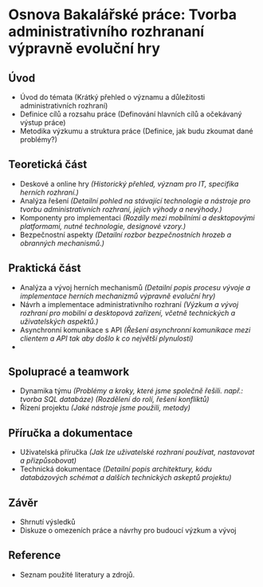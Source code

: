# Osnova Bakalářské práce: Tvorba administrativního rozhrananí výpravně evoluční hry

## Úvod
- Úvod do témata (Krátký přehled o významu a důležitosti administrativních rozhraní)
- Definice cílů a rozsahu práce (Definování hlavních cílů a očekávaný výstup práce)
- Metodika výzkumu a struktura práce (Definice, jak budu zkoumat dané problémy?)

## Teoretická část
- Deskové a online hry
	*(Historický přehled, význam pro IT, specifika herních rozhraní.)*
- Analýza řešení
	*(Detailní pohled na stávající technologie a nástroje pro tvorbu administrativních rozhraní, jejich výhody a nevýhody.)*
- Komponenty pro implementaci
	*(Rozdíly mezi mobilními a desktopovými platformami, nutné technologie, designové vzory.)*
- Bezpečnostní aspekty
	*(Detailní rozbor bezpečnostních hrozeb a obranných mechanismů.)*

## Praktická část
- Analýza a vývoj herních mechanismů
	*(Detailní popis procesu vývoje a implementace herních mechanizmů výpravně evoluční hry)*
- Návrh a implementace administrativního rozhraní
	*(Výzkum a vývoj rozhraní pro mobilní a desktopová zařízení, včetně technických a uživatelských aspektů.)*
- Asynchronní komunikace s API
	*(Řešení asynchronní komunikace mezi clientem a API tak aby došlo k co největší plynulosti)*
- 

## Spolupracé a teamwork
- Dynamika týmu
	*(Problémy a kroky, které jsme společně řešili. např.: tvorba SQL databáze)*
	*(Rozdělení do rolí, řešení konfliktů)*
- Řízení projektu
	*(Jaké nástroje jsme použili, metody)*

## Příručka a dokumentace
- Uživatelská příručka
	*(Jak lze uživatelské rozhraní používat, nastavovat a přizpůsobovat)*
- Technická dokumentace
	*(Detailní popis architektury, kódu databázových schémat a dalších technických askeptů projektu)*

## Závěr
- Shrnutí výsledků
- Diskuze o omezeních práce a návrhy pro budoucí výzkum a vývoj

## Reference
- Seznam použité literatury a zdrojů.